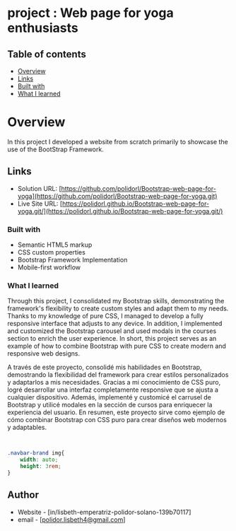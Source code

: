 # project : Web page for yoga enthusiasts


## Table of contents

- [Overview](#overview) 
- [Links](#links)
- [Built with](#built-with)
- [What I learned](#what-i-learned)

# Overview
In this project I developed a website from scratch primarily to showcase the use of the BootStrap Framework.
 
## Links
- Solution URL: [https://github.com/polidorl/Bootstrap-web-page-for-yoga](https://github.com/polidorl/Bootstrap-web-page-for-yoga.git)
- Live Site URL: [https://polidorl.github.io/Bootstrap-web-page-for-yoga.git/](https://polidorl.github.io/Bootstrap-web-page-for-yoga.git/)

 ### Built with

- Semantic HTML5 markup
- CSS custom properties
- Bootstrap Framework Implementation
- Mobile-first workflow

### What I learned

Through this project, I consolidated my Bootstrap skills, demonstrating the framework's flexibility to create custom styles and adapt them to my needs. Thanks to my knowledge of pure CSS, I managed to develop a fully responsive interface that adjusts to any device. In addition, I implemented and customized the Bootstrap carousel and used modals in the courses section to enrich the user experience. In short, this project serves as an example of how to combine Bootstrap with pure CSS to create modern and responsive web designs.

A través de este proyecto, consolidé mis habilidades en Bootstrap, demostrando la flexibilidad del framework para crear estilos personalizados y adaptarlos a mis necesidades. Gracias a mi conocimiento de CSS puro, logré desarrollar una interfaz completamente responsive que se ajusta a cualquier dispositivo. Además, implementé y customicé el carrusel de Bootstrap y utilicé modales en la sección de cursos para enriquecer la experiencia del usuario. En resumen, este proyecto sirve como ejemplo de cómo combinar Bootstrap con CSS puro para crear diseños web modernos y adaptables.

```html
 
```
```css
.navbar-brand img{
    width: auto;
    height: 3rem;
}
```

## Author

- Website - [in/lisbeth-emperatriz-polidor-solano-139b70117] 
- email - [polidor.lisbeth4@gmail.com] 



